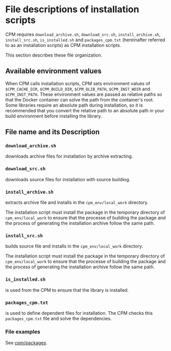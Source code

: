 # File descriptions of installation scripts

CPM requires `download_archive.sh`, `download_src.sh`, `install_archive.sh`, `install_src.sh`, `is_installed.sh` and `packages_cpm.txt` (hereinafter referred to as an installation scripts) as CPM installation scripts.

This section describes these file organization.
<!-- To check the order of file usage refers to [CPM data flow](../cpm_data_flow.md). -->

## Available environment values
When CPM calls installation scripts, CPM sets environment values of `$CPM_CACHE_DIR`, `$CPM_BUILD_DIR`, `$CPM_DLIB_PATH`, `$CPM_INST_WDIR` and `$CPM_INST_PATH`.
These environment values are passed as relative paths so that the Docker container can solve the path from the container's root.
Some libraries require an absolute path during installation, so it is recommended that you convert the relative path to an absolute path in your build environment before installing the library.

## File name and its Description
### `download_archive.sh`
downloads archive files for installation by archive extracting.

### `download_src.sh`
downloads source files for installation with source building.

### `install_archive.sh`
extracts archive file and installs in the `cpm_env/local_work` directory.

The installation script must install the package in the temporary directory of `cpm_env/local_work` to ensure that the processe of building the package and the process of generating the installation archive follow the same path.

### `install_src.sh`
builds source file and installs in the `cpm_env/local_work` directory.

The installation script must install the package in the temporary directory of `cpm_env/local_work` to ensure that the processe of building the package and the process of generating the installation archive follow the same path.

### `is_installed.sh`
is used from the CPM to ensure that the library is installed.

### `packages_cpm.txt`
is used to define dependent files for installation.
The CPM checks this `packages_cpm.txt` file and solve the dependencies.

### File examples
See [cpm/packages](../../cpm/packages/).
